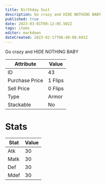```yaml
---
title: Birthday Suit
description: Go crazy and HIDE NOTHING BABY
published: true
date: 2023-03-01T00:12:05.502Z
tags: items
editor: markdown
dateCreated: 2023-02-17T06:40:08.691Z
---
```


Go crazy and HIDE NOTHING BABY

|Attribute|Value|
|-|-|
|ID|43|
|Purchase Price|1 Flips|
|Sell Price|0 Flips|
|Type|Armor|
|Stackable|No|

# Stats
|Stat|Value|
|-|-|
|Atk|30|
|Matk|30|
|Def|30|
|Mdef|30|
